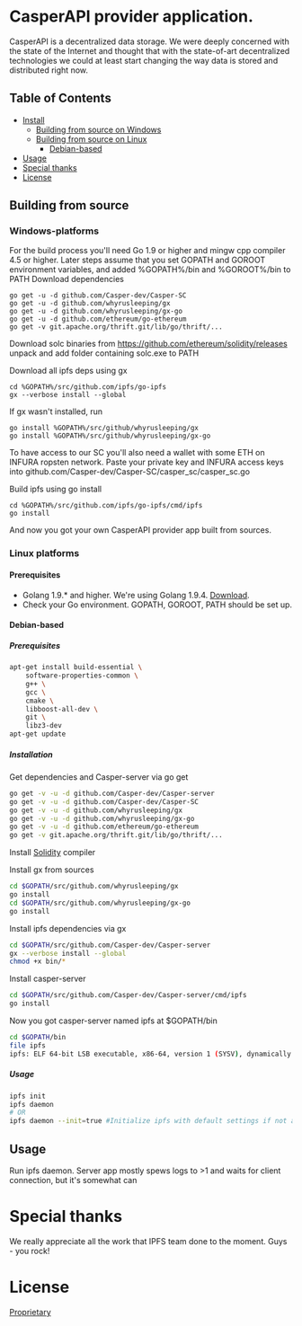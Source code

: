 # CasperAPI provider application.
CasperAPI is a decentralized data storage.
We were deeply concerned with the state of the Internet and thought that with the state-of-art decentralized technologies we could at least start changing the way data is stored and distributed right now.

## Table of Contents

- [Install](#building-from-source)
  - [Building from source on Windows](#windows-platforms)
  - [Building from source on Linux](#Linux-platforms)
    - [Debian-based](#Debian-based)
- [Usage](#usage)
- [Special thanks](#special-thanks)
- [License](#license)
  
## Building from source
### Windows-platforms
For the build process you'll need Go 1.9 or higher and mingw cpp compiler 4.5 or higher.
Later steps assume that you set GOPATH and GOROOT environment variables, and added %GOPATH%/bin and %GOROOT%/bin to PATH
Download dependencies
```
go get -u -d github.com/Casper-dev/Casper-SC
go get -u -d github.com/whyrusleeping/gx
go get -u -d github.com/whyrusleeping/gx-go
go get -u -d github.com/ethereum/go-ethereum
go get -v git.apache.org/thrift.git/lib/go/thrift/...
```
Download solc binaries from https://github.com/ethereum/solidity/releases unpack and add folder containing solc.exe to PATH

Download all ipfs deps using gx
```
cd %GOPATH%/src/github.com/ipfs/go-ipfs
gx --verbose install --global
```

If gx wasn't installed, run 
```
go install %GOPATH%/src/github/whyrusleeping/gx
go install %GOPATH%/src/github/whyrusleeping/gx-go
```

To have access to our SC you'll also need a wallet with some ETH on INFURA ropsten network.
Paste your private key and INFURA access keys into github.com/Casper-dev/Casper-SC/casper_sc/casper_sc.go

Build ipfs using go install
```
cd %GOPATH%/src/github.com/ipfs/go-ipfs/cmd/ipfs
go install
```


And now you got your own CasperAPI provider app built from sources.
### Linux platforms
#### Prerequisites
* Golang 1.9.* and higher. We're using Golang 1.9.4. [Download](https://golang.org/dl/).
* Check your Go environment. GOPATH, GOROOT, PATH should be set up.

#### Debian-based
##### Prerequisites
```bash
apt-get install build-essential \
	software-properties-common \
	g++ \
	gcc \
	cmake \
	libboost-all-dev \
	git \
	libz3-dev
apt-get update
```

##### Installation
Get dependencies and Casper-server via go get
```bash
go get -v -u -d github.com/Casper-dev/Casper-server
go get -v -u -d github.com/Casper-dev/Casper-SC
go get -v -u -d github.com/whyrusleeping/gx
go get -v -u -d github.com/whyrusleeping/gx-go 
go get -v -u -d github.com/ethereum/go-ethereum
go get -v git.apache.org/thrift.git/lib/go/thrift/...
```
Install [Solidity](https://solidity.readthedocs.io/en/latest/installing-solidity.html#) compiler

Install gx from sources
```bash
cd $GOPATH/src/github.com/whyrusleeping/gx
go install
cd $GOPATH/src/github.com/whyrusleeping/gx-go
go install
```
Install ipfs dependencies via gx
```bash
cd $GOPATH/src/github.com/Casper-dev/Casper-server
gx --verbose install --global
chmod +x bin/*
```
Install casper-server
```bash
cd $GOPATH/src/github.com/Casper-dev/Casper-server/cmd/ipfs
go install
```
Now you got casper-server named ipfs at $GOPATH/bin
```bash
cd $GOPATH/bin
file ipfs
ipfs: ELF 64-bit LSB executable, x86-64, version 1 (SYSV), dynamically linked, interpreter /lib64/ld-linux-x86-64.so.2, for GNU/Linux 2.6.32, BuildID[sha1]=2478eaaff91f2846ccfcef826de7d74f4261ed13, not stripped
```

##### Usage
```bash
ipfs init
ipfs daemon
# OR
ipfs daemon --init=true #Initialize ipfs with default settings if not already initialized.
```

## Usage
Run ipfs daemon. 
Server app mostly spews logs to >1 and waits for client connection, but it's somewhat can 

# Special thanks
We really appreciate all the work that IPFS team done to the moment. 
Guys - you rock!

# License
[Proprietary](LICENSE)